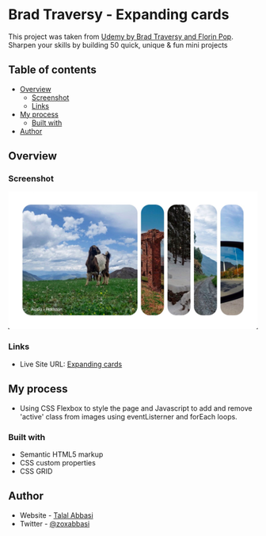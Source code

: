 # Brad Traversy - Expanding cards

This project was taken from  [Udemy by Brad Traversy and Florin Pop](https://www.udemy.com/course/50-projects-50-days/). Sharpen your skills by building 50 quick, unique & fun mini projects

## Table of contents

- [Overview](#overview)
  - [Screenshot](#screenshot)
  - [Links](#links)
- [My process](#my-process)
  - [Built with](#built-with)
- [Author](#author)

## Overview

### Screenshot

![Desktop version](./images/desktopversion.jpg)

### Links

- Live Site URL: [Expanding cards](https://zoxabbasi.github.io/expanding-cards_brad-traversy/)

## My process

- Using CSS Flexbox to style the page and Javascript to add and remove 'active' class from images using eventListerner and forEach loops.

### Built with

- Semantic HTML5 markup
- CSS custom properties
- CSS GRID

## Author

- Website - [Talal Abbasi](https://zoxabbasi.github.io/)
- Twitter - [@zoxabbasi](https://www.twitter.com/zoxabbasi)
